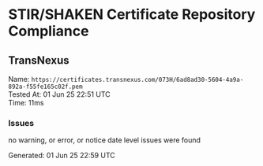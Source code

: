 # STIR/SHAKEN Certificate Repository Compliance

## TransNexus

Name: `https://certificates.transnexus.com/073H/6ad8ad30-5604-4a9a-892a-f55fe165c02f.pem`\
Tested At: 01 Jun 25 22:51 UTC\
Time: 11ms

### Issues

no warning, or error, or notice date level issues were found

Generated: 01 Jun 25 22:59 UTC
